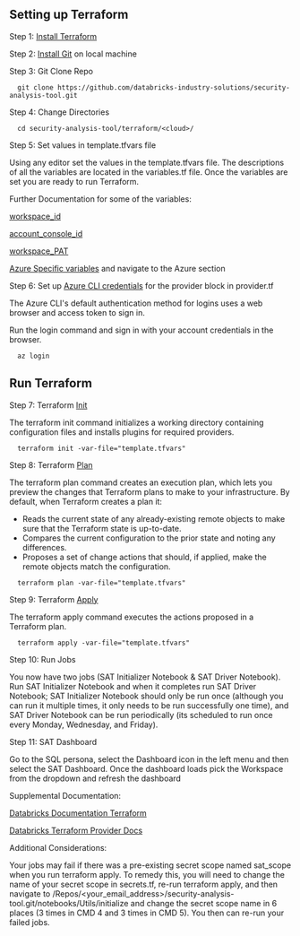 ## Setting up Terraform

Step 1: [Install Terraform](https://developer.hashicorp.com/terraform/tutorials/aws-get-started/install-cli)

Step 2: [Install Git](https://git-scm.com/book/en/v2/Getting-Started-Installing-Git) on local machine

Step 3: Git Clone Repo
  ``` 
    git clone https://github.com/databricks-industry-solutions/security-analysis-tool.git
   ``` 
Step 4: Change Directories

  ```
    cd security-analysis-tool/terraform/<cloud>/
   ``` 

Step 5: Set values in template.tfvars file

Using any editor set the values in the template.tfvars file. The descriptions of all the variables are located in the variables.tf file. Once the variables are set you are ready to run Terraform.

Further Documentation for some of the variables:

[workspace_id](https://docs.databricks.com/workspace/workspace-details.html#workspace-instance-names-urls-and-ids)

[account_console_id](https://docs.databricks.com/administration-guide/account-settings/index.html#locate-your-account-id)

[workspace_PAT](https://docs.databricks.com/dev-tools/auth.html#personal-access-tokens-for-users)

[Azure Specific variables](https://github.com/databricks-industry-solutions/security-analysis-tool/blob/main/docs/setup.md#prerequisites) and navigate to the Azure section

Step 6: Set up [Azure CLI credentials](https://learn.microsoft.com/en-us/cli/azure/authenticate-azure-cli#sign-in-interactively) for the provider block in provider.tf

The Azure CLI's default authentication method for logins uses a web browser and access token to sign in.

Run the login command and sign in with your account credentials in the browser. 

  ```
    az login
  ```


## Run Terraform

Step 7: Terraform [Init](https://developer.hashicorp.com/terraform/cli/commands/init)

The terraform init command initializes a working directory containing configuration files and installs plugins for required providers.

  ```
    terraform init -var-file="template.tfvars"
  ```

Step 8: Terraform [Plan](https://developer.hashicorp.com/terraform/cli/commands/plan)

The terraform plan command creates an execution plan, which lets you preview the changes that Terraform plans to make to your infrastructure. By default, when Terraform creates a plan it:

  * Reads the current state of any already-existing remote objects to make sure that the Terraform state is up-to-date.
  * Compares the current configuration to the prior state and noting any differences.
  * Proposes a set of change actions that should, if applied, make the remote objects match the configuration.

  ```
    terraform plan -var-file="template.tfvars"
  ```

Step 9: Terraform [Apply](https://developer.hashicorp.com/terraform/cli/commands/apply)

The terraform apply command executes the actions proposed in a Terraform plan.

  ```
    terraform apply -var-file="template.tfvars"
  ```

Step 10: Run Jobs

You now have two jobs (SAT Initializer Notebook & SAT Driver Notebook). Run SAT Initializer Notebook and when it completes run SAT Driver Notebook; SAT Initializer Notebook should only be run once (although you can run it multiple times, it only needs to be run successfully one time), and SAT Driver Notebook can be run periodically (its scheduled to run once every Monday, Wednesday, and Friday). 

Step 11: SAT Dashboard

Go to the SQL persona, select the Dashboard icon in the left menu and then select the SAT Dashboard. Once the dashboard loads pick the Workspace from the dropdown and refresh the dashboard

Supplemental Documentation:

[Databricks Documentation Terraform](https://docs.databricks.com/dev-tools/terraform/index.html)

[Databricks Terraform Provider Docs](https://registry.terraform.io/providers/databricks/databricks/latest/docs)

Additional Considerations:

Your jobs may fail if there was a pre-existing secret scope named sat_scope when you run terraform apply. To remedy this, you will need to change the name of your secret scope in secrets.tf, re-run terraform apply, and then navigate to /Repos/<your_email_address>/security-analysis-tool.git/notebooks/Utils/initialize and change the secret scope name in  6 places (3 times in CMD 4 and 3 times in CMD 5). You then can re-run your failed jobs.
